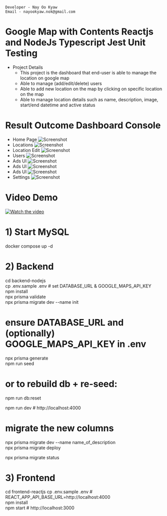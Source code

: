     Developer - Nay Oo Kyaw
    Email - nayookyaw.nok@gmail.com

# Google Map with Contents Reactjs and NodeJs Typescript Jest Unit Testing
* Project Details
    - This project is the dashboard that end-user is able to manage the location on google map
    - Able to manage (add/edit/delete) users
    - Able to add new location on the map by clicking on specific location on the map
    - Able to manage location details such as name, description, image, start/end datetime and active status

# Result Outcome Dashboard Console
* Home Page
![Screenshot](./result_img/home.png)
* Locations
![Screenshot](./result_img/locations.png)
* Location Edit
![Screenshot](./result_img/locationedit.png)
* Users
![Screenshot](./result_img/users.png)
* Ads UI
![Screenshot](./result_img/ads1.png)
* Ads UI
![Screenshot](./result_img/ads2.png)
* Ads UI
![Screenshot](./result_img/ads3.png)
* Settings
![Screenshot](./result_img/setting.png)

# Video Demo
[![Watch the video](./result_img/home.png)](https://www.youtube.com/watch?v=-noOvzstzB0)

# 1) Start MySQL
docker compose up -d

# 2) Backend
cd backend-nodejs <br>
cp .env.sample .env           # set DATABASE_URL & GOOGLE_MAPS_API_KEY <br>
npm install <br>
npx prisma validate <br>
npx prisma migrate dev --name init <br>

# ensure DATABASE_URL and (optionally) GOOGLE_MAPS_API_KEY in .env
npx prisma generate <br>
npm run seed <br>
# or to rebuild db + re-seed:
npm run db:reset <br>

npm run dev                   # http://localhost:4000 <br>

# migrate the new columns
npx prisma migrate dev --name name_of_description <br>
npx prisma migrate deploy <br>

npx prisma migrate status <br>


# 3) Frontend
cd frontend-reactjs
cp .env.sample .env           # REACT_APP_API_BASE_URL=http://localhost:4000 <br>
npm install <br>
npm start                     # http://localhost:3000 <br>
